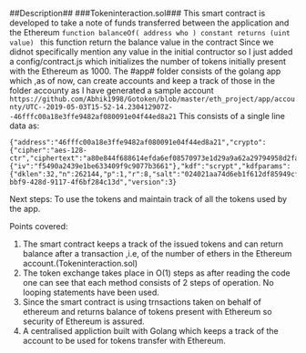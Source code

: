
##Description##
 ###Tokeninteraction.sol###
 This smart contract is developed to take a note of funds transferred between the application and the Ethereum
 ```function balanceOf( address who ) constant returns (uint value) ```
 this function return the balance value in the contract
 Since we didnot specifically mention any value in the initial contructor so I just added a config/contract.js which   initializes the number of tokens initially present with the Ethereum as 1000.
 The #app# folder consists of the golang app which ,as of now, can create accounts and keep a track of those in the folder accounty as I have generated a sample account
 ```https://github.com/Abhik1998/Gotoken/blob/master/eth_project/app/accounty/UTC--2019-05-03T15-52-14.230412907Z--46fffc00a18e3ffe9482af080091e04f44ed8a21```
 This consists of a single line data as:
```
{"address":"46fffc00a18e3ffe9482af080091e04f44ed8a21","crypto":{"cipher":"aes-128-ctr","ciphertext":"a80e844f688614efda6ef08570973e1d29a9a62a29794958d2fa0f56d505dff3","cipherparams":{"iv":"f5490a2439e1be633409f9c9077b3661"},"kdf":"scrypt","kdfparams":{"dklen":32,"n":262144,"p":1,"r":8,"salt":"024021aa74d6eb1f612df85949cf78c4c76f5f82e6bc88cb56f81e94d153759a"},"mac":"76ce61872f8fb29a216ddceb13dc631108d05a1d83f367f8127a38eb3e7e1c40"},"id":"10b78cf2-bbf9-428d-9117-4f6bf284c13d","version":3}
```
Next steps:
To use the tokens and maintain track of all the tokens used by the app.

Points covered:
1) The smart contract keeps a track of the issued tokens and can return balance after a transaction ,i.e, of the
   number of ethers in the Ethereum account.(Tokeninteraction.sol)
2) The token exchange takes place in O(1) steps as after reading the code one can see that each method consists of
   2 steps of operation. No looping statements have been used.
3) Since the smart contract is using trnsactions taken on behalf of ethereum and returns balance of tokens present
   with Ethereum so security of Ethereum is assured.
4) A centralised appliction built with Golang which keeps a track of the account to be used for tokens transfer with 
   Ethereum.

   
